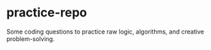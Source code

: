 # practice-repo
Some coding questions to practice raw logic, algorithms, and creative problem-solving.
